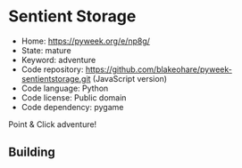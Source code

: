 # Sentient Storage

- Home: https://pyweek.org/e/np8g/
- State: mature
- Keyword: adventure
- Code repository: https://github.com/blakeohare/pyweek-sentientstorage.git (JavaScript version)
- Code language: Python
- Code license: Public domain
- Code dependency: pygame

Point & Click adventure!

## Building


